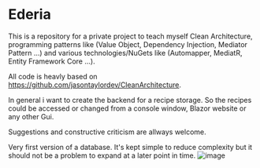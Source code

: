 # Ederia
This is a repository for a private project to teach myself Clean Architecture, programming patterns like (Value Object, Dependency Injection, Mediator Pattern ...) and various technologies/NuGets like (Automapper, MediatR, Entity Framework Core ...).

All code is heavly based on https://github.com/jasontaylordev/CleanArchitecture. 

In general i want to create the backend for a recipe storage. So the recipes could be accessed or changed from a console window, Blazor website or any other Gui.  

Suggestions and constructive criticism are allways welcome. 


Very first version of a database. It's kept simple to reduce complexity but it should not be a problem to expand at a later point in time.
![image](https://user-images.githubusercontent.com/23700090/172070501-ff762b16-cd1a-4b7b-97aa-3eed04ee09cc.png)
